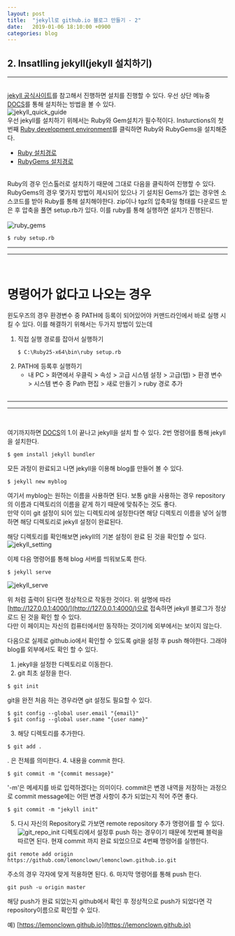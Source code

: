 ```yaml
---
layout: post
title:  "jekyll로 github.io 블로그 만들기 - 2"
date:   2019-01-06 18:10:00 +0900
categories: blog
---
```


## 2. Insatlling jekyll(jekyll 설치하기)   
***
&nbsp;   
[jekyll 공식사이트](https://jekyllrb.com/docs/)를 참고해서 진행하면 설치를 진행할 수 있다. 우선 상단 메뉴중 [DOCS](https://jekyllrb.com/docs/)를 통해 설치하는 방법을 볼 수 있다.   
![jekyll_quick_guide](/images/jekyll_quick_guide.PNG)    
우선 jekyll를 설치하기 위헤서는 Ruby와 Gem설치가 필수적이다. Insturctions의 첫번째 [Ruby development environment](https://jekyllrb.com/docs/installation/)를 클릭하면 Ruby와 RubyGems을 설치해준다.    
- [Ruby 설치경로](https://www.ruby-lang.org/en/downloads/)    
- [RubyGems 설치경로](https://rubygems.org/pages/download)    

&nbsp;    
Ruby의 경우 인스톨러로 설치하기 때문에 그대로 다음을 클릭하여 진행할 수 있다. RubyGems의 경우 몇가지 방법이 제시되어 있으나 기 설치된 Gems가 없는 경우엔 소스코드를 받아 Ruby를 통해 설치해야한다. zip이나 tgz의 압축파일 형태를 다운로드 받은 후 압축을 풀면 setup.rb가 있다. 이를 ruby를 통해 실행하면 설치가 진행된다.    
&nbsp;     
![ruby_gems](/images/ruby_gems.PNG)    
``` 
$ ruby setup.rb 
```

***
***    
&nbsp;    
# 명령어가 없다고 나오는 경우
윈도우즈의 경우 환경변수 중 PATH에 등록이 되어있어야 커맨드라인에서 바로 실행 시킬 수 있다. 이를 해결하기 위해서는 두가지 방법이 있는데    
1. 직접 실행 경로를 잡아서 실행하기
    ```
    $ C:\Ruby25-x64\bin\ruby setup.rb
    ```
2. PATH에 등록후 실행하기
    - 내 PC > 화면에서 우클릭 > 속성 > 고급 시스템 설정 > 고급(탭) > 환경 변수 > 시스템 변수 중 Path 편집 > 새로 만들기 > ruby 경로 추가    
&nbsp;    

***
***
&nbsp;    

여기까지하면 [DOCS](https://jekyllrb.com/docs/)의 1.이 끝나고 jekyll을 설치 할 수 있다. 2번 명령어를 통해 jekyll을 설치한다.    
```
$ gem install jekyll bundler
```
모든 과정이 완료되고 나면 jekyll을 이용해 blog를 만들어 볼 수 있다.
```
$ jekyll new myblog
```
여기서 myblog는 원하는 이름을 사용하면 된다. 보통 git을 사용하는 경우 repository의 이름과 디렉토리의 이름을 같게 하기 때문에 맞춰주는 것도 좋다.   
만약 이미 git 설정이 되어 있는 디렉토리에 설정한다면 해당 디렉토리 이름을 넣어 실행하면 해당 디렉토리로 jekyll 설정이 완료된다.

해당 디렉토리를 확인해보면 jekyll의 기본 설정이 완료 된 것을 확인할 수 있다.
![jekyll_setting](/images/jekyll_setting.PNG)    

이제 다음 명령어를 통해 blog 서버를 띄워보도록 한다.
```
$ jekyll serve
```
![jekyll_serve](/images/jekyll_serve.PNG)

위 처럼 출력이 된다면 정상적으로 작동한 것이다. 위 설명에 따라 [http://127.0.0.1:4000/](http://127.0.0.1:4000/)으로 접속하면 jekyll 블로그가 정상 로드 된 것을 확인 할 수 있다.    
다만 이 페이지는 자신의 컴퓨터에서만 동작하는 것이기에 외부에서는 보이지 않는다.

다음으로 실제로 github.io에서 확인할 수 있도록 git을 설정 후 push 해야한다. 그래야 blog를 외부에서도 확인 할 수 있다.    
1. jekyll을 설정한 디렉토리로 이동한다.
2. git 최초 설정을 한다.
```
$ git init
```
git을 완전 처음 하는 경우라면 git 설정도 필요할 수 있다.
```
$ git config --global user.email "{email}"
$ git config --global user.name "{user name}"
```
3. 해당 디렉토리를 추가한다.
```
$ git add .
```
. 은 전체를 의미한다.
4. 내용을 commit 한다.
```
$ git commit -m "{commit message}"
```
'-m'은 메세지를 바로 입력하겠다는 의미이다. commit은 변경 내역을 저장하는 과정으로 commit message에는 어떤 변경 사항이 추가 되었는지 적어 주면 좋다.
```
$ git commit -m "jekyll init"
```
5. 다시 자신의 Repository로 가보면 remote repository 추가 명령어를 할 수 있다.
![git_repo_init](/images/git_repo_init.PNG)
디렉토리에서 설정후 push 하는 경우이기 때문에 첫번째 블럭을 따르면 된다. 현재 commit 까지 완료 되었으므로 4번째 명령어를 실행한다.
```
git remote add origin https://github.com/lemonclown/lemonclown.github.io.git
```
주소의 경우 각자에 맞게 적용하면 된다.
6. 마지막 명령어를 통해 push 한다.
```
git push -u origin master
```

해당 push가 완료 되었는지 github에서 확인 후 정상적으로 push가 되었다면 각 repository이름으로 확인할 수 있다.

예) [https://lemonclown.github.io](https://lemonclown.github.io)

